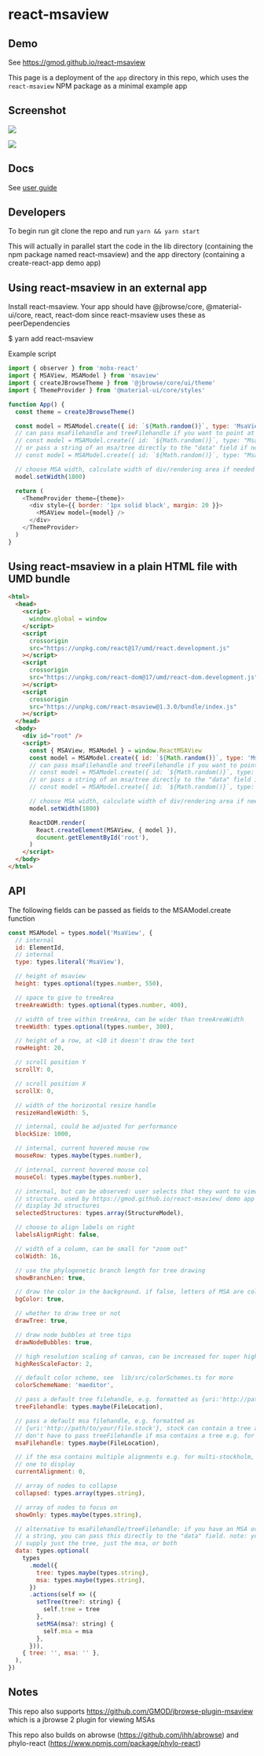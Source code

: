 # react-msaview

## Demo

See https://gmod.github.io/react-msaview

This page is a deployment of the `app` directory in this repo, which uses the
`react-msaview` NPM package as a minimal example app

## Screenshot

![](docs/media/image20.png)

![](docs/media/image15.png)

## Docs

See [user guide](docs/user_guide.md)

## Developers

To begin run git clone the repo and run `yarn && yarn start`

This will actually in parallel start the code in the lib directory (containing
the npm package named react-msaview) and the app directory (containing a
create-react-app demo app)

## Using react-msaview in an external app

Install react-msaview. Your app should have @jbrowse/core, @material-ui/core,
react, react-dom since react-msaview uses these as peerDependencies

\$ yarn add react-msaview

Example script

```js
import { observer } from 'mobx-react'
import { MSAView, MSAModel } from 'msaview'
import { createJBrowseTheme } from '@jbrowse/core/ui/theme'
import { ThemeProvider } from '@material-ui/core/styles'

function App() {
  const theme = createJBrowseTheme()

  const model = MSAModel.create({ id: `${Math.random()}`, type: 'MsaView' })
  // can pass msaFilehandle and treeFilehandle if you want to point at a URL of a MSA/tree
  // const model = MSAModel.create({ id: `${Math.random()}`, type: "MsaView", msaFilehandle: {uri:'http://path/to/msa.stock'} });
  // or pass a string of an msa/tree directly to the "data" field if not pointing to a URL
  // const model = MSAModel.create({ id: `${Math.random()}`, type: "MsaView", data: {msa:/*string of msa here */} });

  // choose MSA width, calculate width of div/rendering area if needed beforehand
  model.setWidth(1800)

  return (
    <ThemeProvider theme={theme}>
      <div style={{ border: '1px solid black', margin: 20 }}>
        <MSAView model={model} />
      </div>
    </ThemeProvider>
  )
}
```

## Using react-msaview in a plain HTML file with UMD bundle

```html
<html>
  <head>
    <script>
      window.global = window
    </script>
    <script
      crossorigin
      src="https://unpkg.com/react@17/umd/react.development.js"
    ></script>
    <script
      crossorigin
      src="https://unpkg.com/react-dom@17/umd/react-dom.development.js"
    ></script>
    <script
      crossorigin
      src="https://unpkg.com/react-msaview@1.3.0/bundle/index.js"
    ></script>
  </head>
  <body>
    <div id="root" />
    <script>
      const { MSAView, MSAModel } = window.ReactMSAView
      const model = MSAModel.create({ id: `${Math.random()}`, type: 'MsaView' })
      // can pass msaFilehandle and treeFilehandle if you want to point at a URL of a MSA/tree
      // const model = MSAModel.create({ id: `${Math.random()}`, type: "MsaView", msaFilehandle: {uri:'http://path/to/msa.stock'} });
      // or pass a string of an msa/tree directly to the "data" field if not pointing to a URL
      // const model = MSAModel.create({ id: `${Math.random()}`, type: "MsaView", data: {msa:/*string of msa here */} });

      // choose MSA width, calculate width of div/rendering area if needed beforehand
      model.setWidth(1800)

      ReactDOM.render(
        React.createElement(MSAView, { model }),
        document.getElementById('root'),
      )
    </script>
  </body>
</html>
```

## API

The following fields can be passed as fields to the MSAModel.create function

```js
const MSAModel = types.model('MsaView', {
  // internal
  id: ElementId,
  // internal
  type: types.literal('MsaView'),

  // height of msaview
  height: types.optional(types.number, 550),

  // space to give to treeArea
  treeAreaWidth: types.optional(types.number, 400),

  // width of tree within treeArea, can be wider than treeAreaWidth
  treeWidth: types.optional(types.number, 300),

  // height of a row, at <10 it doesn't draw the text
  rowHeight: 20,

  // scroll position Y
  scrollY: 0,

  // scroll position X
  scrollX: 0,

  // width of the horizontal resize handle
  resizeHandleWidth: 5,

  // internal, could be adjusted for performance
  blockSize: 1000,

  // internal, current hovered mouse row
  mouseRow: types.maybe(types.number),

  // internal, current hovered mouse col
  mouseCol: types.maybe(types.number),

  // internal, but can be observed: user selects that they want to view a
  // structure. used by https://gmod.github.io/react-msaview/ demo app to
  // display 3d structures
  selectedStructures: types.array(StructureModel),

  // choose to align labels on right
  labelsAlignRight: false,

  // width of a column, can be small for "zoom out"
  colWidth: 16,

  // use the phylogenetic branch length for tree drawing
  showBranchLen: true,

  // draw the color in the background. if false, letters of MSA are colored instead
  bgColor: true,

  // whether to draw tree or not
  drawTree: true,

  // draw node bubbles at tree tips
  drawNodeBubbles: true,

  // high resolution scaling of canvas, can be increased for super high def
  highResScaleFactor: 2,

  // default color scheme, see  lib/src/colorSchemes.ts for more
  colorSchemeName: 'maeditor',

  // pass a default tree filehandle, e.g. formatted as {uri:'http://path/to/your/file.nh'}
  treeFilehandle: types.maybe(FileLocation),

  // pass a default msa filehandle, e.g. formatted as
  // {uri:'http://path/to/your/file.stock'}, stock can contain a tree and you
  // don't have to pass treeFilehandle if msa contains a tree e.g. for stockholm
  msaFilehandle: types.maybe(FileLocation),

  // if the msa contains multiple alignments e.g. for multi-stockholm, which
  // one to display
  currentAlignment: 0,

  // array of nodes to collapse
  collapsed: types.array(types.string),

  // array of nodes to focus on
  showOnly: types.maybe(types.string),

  // alternative to msaFilehandle/treeFilehandle: if you have an MSA or tree as
  // a string, you can pass this directly to the "data" field. note: you can
  // supply just the tree, just the msa, or both
  data: types.optional(
    types
      .model({
        tree: types.maybe(types.string),
        msa: types.maybe(types.string),
      })
      .actions(self => ({
        setTree(tree?: string) {
          self.tree = tree
        },
        setMSA(msa?: string) {
          self.msa = msa
        },
      })),
    { tree: '', msa: '' },
  ),
})
```

## Notes

This repo also supports https://github.com/GMOD/jbrowse-plugin-msaview which is
a jbrowse 2 plugin for viewing MSAs

This repo also builds on abrowse (https://github.com/ihh/abrowse) and
phylo-react (https://www.npmjs.com/package/phylo-react)
